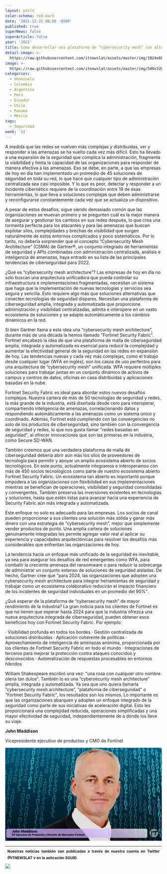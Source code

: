 ```yaml
---
layout: posts
color-schema: red-dark
date: '2021-12-22 08:56 -0500'
published: true
superNews: false
superArticle: false
year: '2021'
title: Cómo desarrollar una plataforma de “cybersecurity mesh” con alto rendimiento
detail-image: >-
  https://raw.githubusercontent.com/itnewslat/assets/master/img/1024x680/John-Maddison-g.jpg
image: >-
  https://raw.githubusercontent.com/itnewslat/assets/master/img/540x320/John-Maddison-p.jpg
categories:
  - Venezuela
  - Colombia
  - Argentina
  - Perú
  - Ecuador
  - Chile
  - Panama
  - Mexico
tags:
  - Seguridad
week: '51'
---
```

A medida que las redes se vuelven más complejas y distribuidas, ver y responder a las amenazas se ha vuelto cada vez más difícil. Esto ha llevado a una expansión de la seguridad que complica la administración, fragmenta la visibilidad y limita la capacidad de las organizaciones para responder de manera efectiva a las amenazas. Eso se debe, en parte, a que las empresas de hoy en día han implementado un promedio de 45 soluciones de seguridad en toda su red, lo que hace que cualquier tipo de administración centralizada sea casi imposible. Y lo que es peor, detectar y responder a un incidente cibernético requiere de la coordinación entre 19 de esas herramientas, lo que lleva a soluciones complejas que deben administrarse y reconfigurarse constantemente cada vez que se actualiza un dispositivo.
 
A pesar de estos desafíos, sigue siendo demasiado común que las organizaciones se muevan primero y se pregunten cuál es la mejor manera de asegurar y gestionar los cambios en sus redes después, lo que crea una tormenta perfecta para los atacantes y para las amenazas que buscan explotar silos, complejidades y brechas de visibilidad que surgen naturalmente de estos entornos complicados y poco sistemáticos. Por lo tanto, no debería sorprender que el concepto “Cybersecurity Mesh Architecture” (CSMA) de Gartner®, un conjunto integrado de herramientas de seguridad y APIs combinadas con administración centralizada, análisis e inteligencia de amenazas, haya entrado en su lista de las principales tendencias de ciberseguridad para 2022.
 
¿Qué es “cybersecurity mesh architecture”? 
Las empresas de hoy en día no solo buscan una arquitectura unificadora que pueda controlar su infraestructura e implementaciones fragmentadas, necesitan un sistema que haga que la implementación de nuevas tecnologías y servicios sea segura y sencilla. Esto requiere algo más que soluciones alternativas que conecten tecnologías de seguridad dispares. Necesitan una plataforma de ciberseguridad amplia, integrada y automatizada que proporcione administración y visibilidad centralizadas, admita e interopere en un vasto ecosistema de soluciones y se adapte automáticamente a los cambios dinámicos en la red.
 
Si bien Gartner llama a esta idea una “cybersecurity mesh architecture”, durante más de una década la hemos llamado "Fortinet Security Fabric". Fortinet encabezó la idea de que una plataforma de malla de ciberseguridad amplia, integrada y automatizada es esencial para reducir la complejidad y aumentar la efectividad general de la seguridad en las redes en expansión de hoy. Las tendencias nuevas y cada vez más complejas, como el trabajo desde cualquier lugar (WFA en inglés), son los casos de uso perfectos para una arquitectura de “cybersecurity mesh” unificada. WFA requiere múltiples soluciones para trabajar juntas en un conjunto dinámico de activos de campus y centros de datos, oficinas en casa distribuidas y aplicaciones basadas en la nube. 
 
Fortinet Security Fabric es ideal para abordar estos nuevos desafíos complejos. Nuestra cartera de más de 50 tecnologías de seguridad y redes, la más grande de la industria, está diseñada desde cero para interoperar, compartiendo inteligencia de amenazas, correlacionando datos y respondiendo automáticamente a las amenazas como un sistema único y coordinado. Además, Fortinet está cumpliendo con las convergencias no solo de los productos de ciberseguridad, sino también con la convergencia de seguridad y redes, lo que nos gusta llamar "redes basadas en seguridad", al ofrecer innovaciones que son las primeras en la industria, como  Secure SD-WAN.
 
También creemos que una verdadera plataforma de malla de ciberseguridad debería abrir aún más los silos de proveedores de tecnología para permitir y apoyar un amplio ecosistema abierto de socios tecnológicos. En este punto, actualmente integramos e interoperamos con más de 450 socios tecnológicos como parte de nuestro ecosistema abierto Fortinet Security Fabric. Un ecosistema tan abierto es importante porque empodera a las organizaciones con flexibilidad en sus implementaciones mientras se benefician de operaciones, visibilidad y seguridad consolidadas y convergentes. También preserva las inversiones existentes en tecnologías y soluciones, hasta que estén listas para avanzar hacia una experiencia de Security Fabric aún más integrada y automatizada.
 
Este enfoque no solo es adecuado para las empresas. Los socios de canal pueden proporcionar a sus clientes una solución más sólida y ganar más dinero con una estrategia de “cybersecurity mesh”, mejor que simplemente vender productos de punto. Una amplia cartera de soluciones genuinamente integradas les permite agregar valor real al aplicar su experiencia y capacidades arquitectónicas para resolver los desafíos más considerables que enfrentan las organizaciones de hoy.
 
La tendencia hacia un enfoque más unificado de la seguridad es inevitable, ya sea para asegurar los desafíos de red emergentes como WFA, para combatir la creciente amenaza del ransomware o para reducir la sobrecarga de administrar un conjunto extenso de soluciones de seguridad aisladas. De hecho, Gartner cree que "para 2024, las organizaciones que adopten una cybersecurity mesh architecture para integrar herramientas de seguridad y trabajar como un ecosistema colaborativo reducirán el impacto financiero de los incidentes de seguridad individuales en un promedio del 90%".
 
¿Qué esperar de la plataforma de “cybersecurity mesh” de mayor rendimiento de la industria?
La gran noticia para los clientes de Fortinet es que no tienen que esperar hasta 2024 para que la industria ofrezca una nueva arquitectura integrada de ciberseguridad, pueden obtener esos beneficios hoy con Fortinet Security Fabric. Por ejemplo:
 
· Visibilidad profunda en todos los bordes
· Gestión centralizada de soluciones distribuidas
· Aplicación coherente de políticas
· Aprovechamiento de inteligencia de amenazas anónima, proporcionada por los clientes de Fortinet Security Fabric en todo el mundo
· Integraciones de terceros para mejorar la protección contra ataques conocidos y desconocidos
· Automatización de respuestas procesables en entornos híbridos
 
William Shakespeare escribió una vez: "una rosa con cualquier otro nombre olería tan dulce". También lo es una “cybersecurity mesh architecture” amplia, integrada y automatizada. Ya sea que uno quiera llamarla “cybersecurity mesh architecture”, "plataforma de ciberseguridad" o "Fortinet Security Fabric", los resultados son los mismos. Lo importante es que las organizaciones abarquen y adopten un enfoque integrado de la seguridad como parte de sus iniciativas de aceleración digital. Esto les proporcionará una complejidad reducida, operaciones simplificadas y una mayor efectividad de seguridad, independientemente de a dónde los lleve su viaje.

**John Maddison**

Vicepresidente ejecutivo de productos y CMO de Fortinet

![](https://raw.githubusercontent.com/itnewslat/assets/master/img/540x320/John-Maddison-p.jpg)

<table style="height: 42px;" width="569">
<tbody>
<tr>
<td style="text-align: justify;"><sub><strong>Nuestras noticias también son publicadas a través de nuestra cuenta en Twitter <a href="https://twitter.com/itnewslat?lang=es">@ITNEWSLAT</a> y en la aplicación <a href="https://squidapp.co/en/">SQUID</a></strong></sub></td>
</tr>
</tbody>
</table>

<img src="https://tracker.metricool.com/c3po.jpg?hash=56f88a41e39ab42c063cc51676587a04"/>